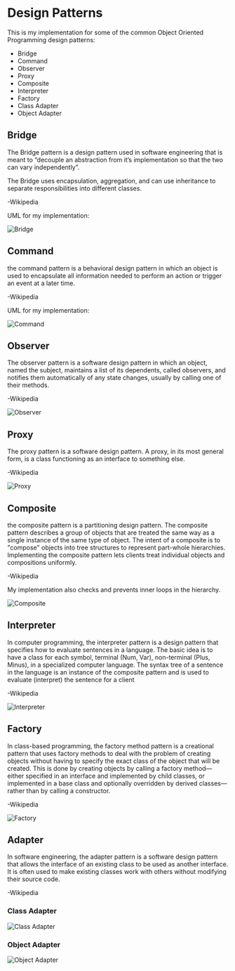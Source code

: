 # Design Patterns

This is my implementation for some of the common Object Oriented Programming design patterns:

* Bridge
* Command
* Observer
* Proxy
* Composite
* Interpreter
* Factory
* Class Adapter
* Object Adapter



## Bridge
The Bridge pattern is a design pattern used in software engineering that is meant to “decouple an abstraction from it’s implementation so that the two can vary independently”.

The Bridge uses encapsulation, aggregation, and can use inheritance to separate responsibilities into different classes.

-Wikipedia

UML for my implementation:

![Bridge](https://i.imgur.com/hdh0Itp.png)

## Command

the command pattern is a behavioral design pattern in which an object is used to encapsulate all information needed to perform an action or trigger an event at a later time.

-Wikipedia

UML for my implementation:

![Command](https://i.imgur.com/6MhmUR0.png)

## Observer

The observer pattern is a software design pattern in which an object, named the subject, maintains a list of its dependents, called observers, and notifies them automatically of any state changes, usually by calling one of their methods.

-Wikipedia

![Observer](https://i.imgur.com/V4PPS6u.png)

## Proxy

The proxy pattern is a software design pattern. A proxy, in its most general form, is a class functioning as an interface to something else.

-Wikipedia

![Proxy](https://i.imgur.com/X7sBXEb.png)

## Composite

the composite pattern is a partitioning design pattern. The composite pattern describes a group of objects that are treated the same way as a single instance of the same type of object. The intent of a composite is to "compose" objects into tree structures to represent part-whole hierarchies. Implementing the composite pattern lets clients treat individual objects and compositions uniformly.

-Wikipedia

My implementation also checks and prevents inner loops in the hierarchy.

![Composite](https://i.imgur.com/YhGsP5W.png)

## Interpreter

In computer programming, the interpreter pattern is a design pattern that specifies how to evaluate sentences in a language. The basic idea is to have a class for each symbol, terminal (Num, Var), non-terminal (Plus, Minus), in a specialized computer language. The syntax tree of a sentence in the language is an instance of the composite pattern and is used to evaluate (interpret) the sentence for a client

-Wikipedia

![Interpreter](https://i.imgur.com/ISTkAf0.png)

## Factory

In class-based programming, the factory method pattern is a creational pattern that uses factory methods to deal with the problem of creating objects without having to specify the exact class of the object that will be created. This is done by creating objects by calling a factory method—either specified in an interface and implemented by child classes, or implemented in a base class and optionally overridden by derived classes—rather than by calling a constructor.

-Wikipedia

![Factory](https://i.imgur.com/vlShqav.png)

## Adapter
In software engineering, the adapter pattern is a software design pattern that allows the interface of an existing class to be used as another interface. It is often used to make existing classes work with others without modifying their source code.

-Wikipedia

### Class Adapter
![Class Adapter](https://i.imgur.com/3UBVEvU.png)

### Object Adapter
![Object Adapter](https://i.imgur.com/1YTcdZX.png)

